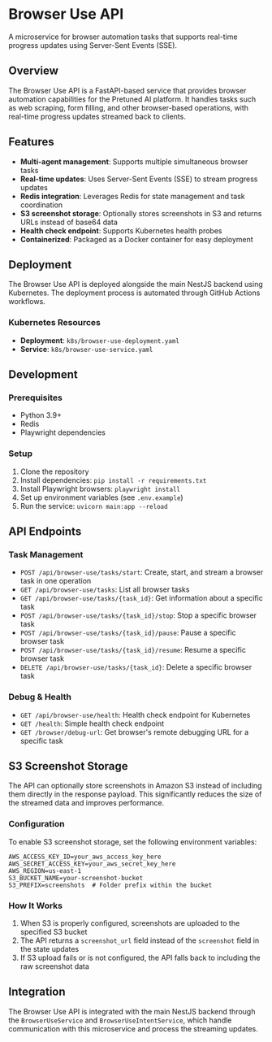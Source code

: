 # Browser Use API

A microservice for browser automation tasks that supports real-time progress updates using Server-Sent Events (SSE).

## Overview

The Browser Use API is a FastAPI-based service that provides browser automation capabilities for the Pretuned AI platform. It handles tasks such as web scraping, form filling, and other browser-based operations, with real-time progress updates streamed back to clients.

## Features

- **Multi-agent management**: Supports multiple simultaneous browser tasks
- **Real-time updates**: Uses Server-Sent Events (SSE) to stream progress updates
- **Redis integration**: Leverages Redis for state management and task coordination
- **S3 screenshot storage**: Optionally stores screenshots in S3 and returns URLs instead of base64 data
- **Health check endpoint**: Supports Kubernetes health probes
- **Containerized**: Packaged as a Docker container for easy deployment

## Deployment

The Browser Use API is deployed alongside the main NestJS backend using Kubernetes. The deployment process is automated through GitHub Actions workflows.

### Kubernetes Resources

- **Deployment**: `k8s/browser-use-deployment.yaml`
- **Service**: `k8s/browser-use-service.yaml`

## Development

### Prerequisites

- Python 3.9+
- Redis
- Playwright dependencies

### Setup

1. Clone the repository
2. Install dependencies: `pip install -r requirements.txt`
3. Install Playwright browsers: `playwright install`
4. Set up environment variables (see `.env.example`)
5. Run the service: `uvicorn main:app --reload`

## API Endpoints

### Task Management
- `POST /api/browser-use/tasks/start`: Create, start, and stream a browser task in one operation
- `GET /api/browser-use/tasks`: List all browser tasks
- `GET /api/browser-use/tasks/{task_id}`: Get information about a specific task
- `POST /api/browser-use/tasks/{task_id}/stop`: Stop a specific browser task
- `POST /api/browser-use/tasks/{task_id}/pause`: Pause a specific browser task
- `POST /api/browser-use/tasks/{task_id}/resume`: Resume a specific browser task
- `DELETE /api/browser-use/tasks/{task_id}`: Delete a specific browser task

### Debug & Health
- `GET /api/browser-use/health`: Health check endpoint for Kubernetes
- `GET /health`: Simple health check endpoint
- `GET /browser/debug-url`: Get browser's remote debugging URL for a specific task

## S3 Screenshot Storage

The API can optionally store screenshots in Amazon S3 instead of including them directly in the response payload. This significantly reduces the size of the streamed data and improves performance.

### Configuration

To enable S3 screenshot storage, set the following environment variables:

```
AWS_ACCESS_KEY_ID=your_aws_access_key_here
AWS_SECRET_ACCESS_KEY=your_aws_secret_key_here
AWS_REGION=us-east-1
S3_BUCKET_NAME=your-screenshot-bucket
S3_PREFIX=screenshots  # Folder prefix within the bucket
```

### How It Works

1. When S3 is properly configured, screenshots are uploaded to the specified S3 bucket
2. The API returns a `screenshot_url` field instead of the `screenshot` field in the state updates
3. If S3 upload fails or is not configured, the API falls back to including the raw screenshot data

## Integration

The Browser Use API is integrated with the main NestJS backend through the `BrowserUseService` and `BrowserUseIntentService`, which handle communication with this microservice and process the streaming updates.
